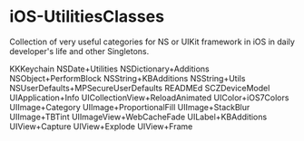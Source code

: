 iOS-UtilitiesClasses
====================

Collection of very useful categories for NS or UIKit framework in iOS in daily developer's life and other Singletons.

KKKeychain
NSDate+Utilities
NSDictionary+Additions
NSObject+PerformBlock
NSString+KBAdditions
NSString+Utils
NSUserDefaults+MPSecureUserDefaults
READMEd
SCZDeviceModel
UIApplication+Info
UICollectionView+ReloadAnimated
UIColor+iOS7Colors
UIImage+Category
UIImage+ProportionalFill
UIImage+StackBlur
UIImage+TBTint
UIImageView+WebCacheFade
UILabel+KBAdditions
UIView+Capture
UIView+Explode
UIView+Frame

